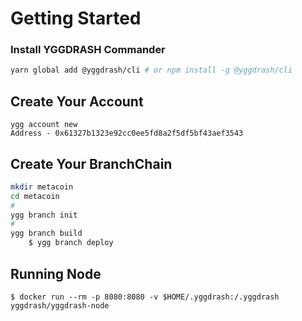 # Getting Started

### Install YGGDRASH Commander
```bash
yarn global add @yggdrash/cli # or npm install -g @yggdrash/cli
```

## Create Your Account

    ygg account new
    Address - 0x61327b1323e92cc0ee5fd8a2f5df5bf43aef3543

## Create Your BranchChain
```bash
mkdir metacoin
cd metacoin
#
ygg branch init
#
ygg branch build
    $ ygg branch deploy
```    

## Running Node

    $ docker run --rm -p 8080:8080 -v $HOME/.yggdrash:/.yggdrash yggdrash/yggdrash-node